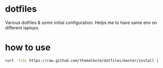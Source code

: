 dotfiles
========

Various dotfiles & some initial configuration. Helps me to have same env
on different laptops.

how to use
==========

```sh
curl -fsSL https://raw.github.com/themalkolm/dotfiles/master/install | bash -s
```
